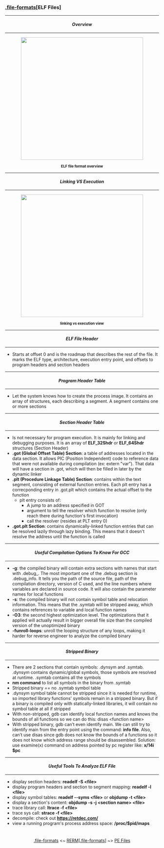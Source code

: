 ### [.file-formats](file-formats.md)[__ELF Files__]

---
#### *<p align='center'> Overview </p>*
---
<div align='center'> 
<img src="https://github.com/yellowbyte/reverse-engineering-reference-manual/blob/master/images/file-formats/ELF_Files/elf_file_format.png" height="400"> 
<p align='center'><sub><strong>ELF file format overview</strong></sub></p>
</div>

---
#### *<p align='center'> Linking VS Execution </p>*
---
<div align='center'> 
<img src="https://github.com/yellowbyte/reverse-engineering-reference-manual/blob/master/images/file-formats/ELF_Files/loading_elf_file.png" height="400"> 
<p align='center'><sub><strong>linking vs execution view</strong></sub></p>
</div>

---
#### *<p align='center'> ELF File Header </p>*
---
* Starts at offset 0 and is the roadmap that describes the rest of the file. It marks the ELF type, architecture, execution entry point, and offsets to program headers and section headers

---
#### *<p align='center'> Program Header Table </p>*
---
* Let the system knows how to create the process image. It contains an array of structures, each describing a segment. A segment contains one or more sections

---
#### *<p align='center'> Section Header Table </p>*
---
* Is not necessary for program execution. It is mainly for linking and debugging purposes. It is an array of __ELF_32Shdr__ or __ELF_64Shdr__ structures (Section Header)
* __.got (Global Offset Table) Section__: a table of addresses located in the data section. It allows PIC (Position Independent) code to reference data that were not available during compilation (ex: extern "var"). That data will have a section in .got, which will then be filled in later by the dynamic linker
* __.plt (Procedure Linkage Table) Section__: contains within the text segment, consisting of external function entries. Each plt entry has a correcponding entry in .got.plt which contains the actual offset to the function
  * plt entry consists of: 
    * A jump to an address specified in GOT
    * argument to tell the resolver which function to resolve (only reach there during function's first invocation)
    * call the resolver (resides at PLT entry 0)
* __.got.plt Section__: contains dynamically-linked function entries that can be resolved lazily through lazy binding. This means that it doesn't resolve the address until the function is called

---
#### *<p align='center'> Useful Compilation Options To Know For GCC </p>*
---
* __-g__: the compiled binary will contain extra sections with names that start with .debug_. The most important one of the .debug section is .debug_info. It tells you the path of the source file, path of the compilation directory, version of C used, and the line numbers where variables are declared in source code. It will also contain the parameter names for local functions
* __-s__: the compiled binary will not contain symbol table and relocation information. This means that the .symtab will be stripped away, which contains references to variable and local function names
* __-O3__: the second highest optimization level. The optimizations that it applied will actually result in bigger overall file size than the compiled version of the unoptimized binary
* __-funroll-loops__: unroll the looping structure of any loops, making it harder for reverse engineer to analyze the compiled binary

---
#### *<p align='center'> Stripped Binary </p>*
---
* There are 2 sections that contain symbols: .dynsym and .symtab. .dynsym contains dynamic/global symbols, those symbols are resolved at runtime. .symtab contains all the symbols
* __nm command__ to list all symbols in the binary from .symtab
* Stripped binary == no .symtab symbol table
* .dynsym symbol table cannot be stripped since it is needed for runtime, so imported library functions' symbols remain in a stripped binary. But if a binary is compiled only with statically-linked libraries, it will contain no symbol table at all if stripped
* With non-stripped, gdb can identify local function names and knows the bounds of all functions so we can do this: disas &lt;function name&gt;
* With stripped binary, gdb can’t even identify main. We can still try to identify main from the entry point using the command: __info file__. Also, can’t use disas since gdb does not know the bounds of a functions so it does not know which address range should be disassembled. Solution: use examine(x) command on address pointed by pc register like: __x/14i $pc__

---
#### *<p align='center'> Useful Tools To Analyze ELF File </p>*
---
* display section headers: __readelf -S &lt;file&gt;__
* display program headers and section to segment mapping: __readelf -l &lt;file&gt;__
* display symbol tables: __readelf --syms &lt;file&gt;__ or __objdump -t &lt;file&gt;__
* display a section's content: __objdump -s -j &lt;section name&gt; &lt;file&gt;__
* trace library call: __ltrace -f &lt;file&gt;__
* trace sys call: __strace -f &lt;file&gt;__
* decompile: check out __https://retdec.com/__
* view a running program's process address space: __/proc/$pid/maps__

#
<p align='center'><a href="file-formats.md">.file-formats</a> <~ <a href="/README.md#table-of-contents">RERM</a>[<a href="languages.md">.file-formats</a>] ~> <a href="PE_Files.md">PE Files</a></p>
